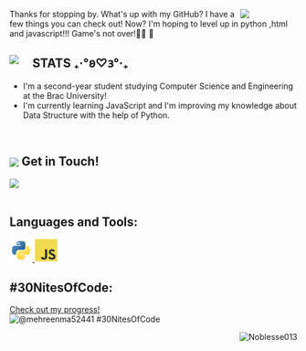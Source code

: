 <p> 
<img align="right" src='https://github.com/Noblesse013/Noblesse013/assets/155657140/575848be-fa14-43ef-a653-965658f065c4' width="100px">
    Thanks for stopping by. What's up with my GitHub? I have a few things you can 
    check out! Now? I'm hoping to level up in python ,html and javascript!!! Game's not over!😵‍💫 🥣  

## <img align="left" src="https://github.com/Noblesse013/Noblesse013/assets/155657140/071b8282-4830-46c5-ad75-0f8f0d62c6de" width="40px"> STATS ₊‧°𐐪♡𐑂°‧₊ 
- I'm a second-year student studying Computer Science and Engineering at the Brac University!
- I'm currently learning JavaScript and I'm improving my knowledge about Data Structure with the help of Python.
<p /> 
<br clear="left"/>

## <img align="center" src="https://github.com/Noblesse013/Noblesse013/assets/155657140/2b802d2e-5389-457d-93f6-da3c30e4f232" width="40px"> Get in Touch! </a>

<a href="https://www.linkedin.com/in/mehreen-mallick-fiona-6b0b87251/"></a>
<img align="left" src="https://user-images.githubusercontent.com/65576812/183569542-480ab1ee-9e98-4cd9-a60a-23919be2feb4.png" width="150px">
<br></br>

## Languages and Tools:

<p align="left"> <a href="https://www.python.org" target="_blank" rel="noreferrer"> <img src="https://raw.githubusercontent.com/devicons/devicon/master/icons/python/python-original.svg" alt="python" width="40" height="40"/> </a> 
<a href="https://developer.mozilla.org/en-US/docs/Web/JavaScript" target="_blank" rel="noreferrer"> <img src="https://raw.githubusercontent.com/devicons/devicon/master/icons/javascript/javascript-original.svg" alt="javascript" width="40" height="40"/> </a></p>

## #30NitesOfCode:
  [Check out my progress!](https://www.codedex.io/@mehreenma52441/30-nites-of-code)  
  ![@mehreenma52441 #30NitesOfCode](https://www.codedex.io/api/petStatus?user=mehreenma52441)

<p align="right"> <img src="https://komarev.com/ghpvc/?username=Noblesse013&label=Goldberg%20views&color=f1495c&style=transparent" alt="Noblesse013" /> </p>




<!---
Noblesse013/Noblesse013 is a ✨ special ✨ repository because its `README.md` (this file) appears on your GitHub profile.
You can click the Preview link to take a look at your changes.
## <img align="left" src="https://user-images.githubusercontent.com/65576812/180335476-afb779d0-4032-4e60-9f4d-d1c3e849db2c.png" width="40px"> Badge ₊‧°𐐪♡𐑂°‧₊ 
  <a href="https://www.credly.com/badges/2e2dd4d4-3042-4d5b-bb5a-afd28d91bd36/public_url">
    <img src="https://github.com/Noblesse013/Noblesse013/assets/155657140/54ba77c1-1c61-42ca-9414-513984cb3a31" alt="Google Cybersecurity Certificate" width="100"/>
  </a>
--->
